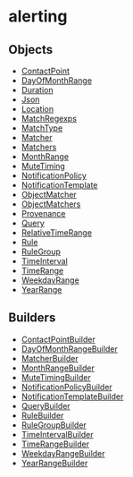 # <span class="badge package-core"></span> alerting

## Objects

 * <span class="badge object-type-interface"></span> [ContactPoint](./object-ContactPoint.md)
 * <span class="badge object-type-interface"></span> [DayOfMonthRange](./object-DayOfMonthRange.md)
 * <span class="badge object-type-scalar"></span> [Duration](./object-Duration.md)
 * <span class="badge object-type-scalar"></span> [Json](./object-Json.md)
 * <span class="badge object-type-scalar"></span> [Location](./object-Location.md)
 * <span class="badge object-type-map"></span> [MatchRegexps](./object-MatchRegexps.md)
 * <span class="badge object-type-enum"></span> [MatchType](./object-MatchType.md)
 * <span class="badge object-type-interface"></span> [Matcher](./object-Matcher.md)
 * <span class="badge object-type-array"></span> [Matchers](./object-Matchers.md)
 * <span class="badge object-type-interface"></span> [MonthRange](./object-MonthRange.md)
 * <span class="badge object-type-interface"></span> [MuteTiming](./object-MuteTiming.md)
 * <span class="badge object-type-interface"></span> [NotificationPolicy](./object-NotificationPolicy.md)
 * <span class="badge object-type-interface"></span> [NotificationTemplate](./object-NotificationTemplate.md)
 * <span class="badge object-type-array"></span> [ObjectMatcher](./object-ObjectMatcher.md)
 * <span class="badge object-type-array"></span> [ObjectMatchers](./object-ObjectMatchers.md)
 * <span class="badge object-type-scalar"></span> [Provenance](./object-Provenance.md)
 * <span class="badge object-type-interface"></span> [Query](./object-Query.md)
 * <span class="badge object-type-interface"></span> [RelativeTimeRange](./object-RelativeTimeRange.md)
 * <span class="badge object-type-interface"></span> [Rule](./object-Rule.md)
 * <span class="badge object-type-interface"></span> [RuleGroup](./object-RuleGroup.md)
 * <span class="badge object-type-interface"></span> [TimeInterval](./object-TimeInterval.md)
 * <span class="badge object-type-interface"></span> [TimeRange](./object-TimeRange.md)
 * <span class="badge object-type-interface"></span> [WeekdayRange](./object-WeekdayRange.md)
 * <span class="badge object-type-interface"></span> [YearRange](./object-YearRange.md)
## Builders

 * <span class="badge builder"></span> [ContactPointBuilder](./builder-ContactPointBuilder.md)
 * <span class="badge builder"></span> [DayOfMonthRangeBuilder](./builder-DayOfMonthRangeBuilder.md)
 * <span class="badge builder"></span> [MatcherBuilder](./builder-MatcherBuilder.md)
 * <span class="badge builder"></span> [MonthRangeBuilder](./builder-MonthRangeBuilder.md)
 * <span class="badge builder"></span> [MuteTimingBuilder](./builder-MuteTimingBuilder.md)
 * <span class="badge builder"></span> [NotificationPolicyBuilder](./builder-NotificationPolicyBuilder.md)
 * <span class="badge builder"></span> [NotificationTemplateBuilder](./builder-NotificationTemplateBuilder.md)
 * <span class="badge builder"></span> [QueryBuilder](./builder-QueryBuilder.md)
 * <span class="badge builder"></span> [RuleBuilder](./builder-RuleBuilder.md)
 * <span class="badge builder"></span> [RuleGroupBuilder](./builder-RuleGroupBuilder.md)
 * <span class="badge builder"></span> [TimeIntervalBuilder](./builder-TimeIntervalBuilder.md)
 * <span class="badge builder"></span> [TimeRangeBuilder](./builder-TimeRangeBuilder.md)
 * <span class="badge builder"></span> [WeekdayRangeBuilder](./builder-WeekdayRangeBuilder.md)
 * <span class="badge builder"></span> [YearRangeBuilder](./builder-YearRangeBuilder.md)
